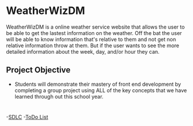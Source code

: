 # WeatherWizDM
WeatherWizDM is a online weather service website that allows the user to be able to get the lastest information on the weather. Off the bat the user will be able to know information that's relative to them and not get non relative information throw at them. But if the user wants to see the more detailed information about the week, day, and/or hour they can.


## Project Objective
- Students will demonstrate their mastery of front end development by completing a group project using ALL of the key concepts that we have learned through out this school year.

#
-[SDLC](https://docs.google.com/document/d/1yQpCYEJ5V1lCH2Tlxz1M4OkYqb8IEyZvtMDwIZf1nAk/edit?usp=sharing)
-[ToDo List](https://docs.google.com/document/d/1qCV6xl1F8It5vGnFp66-0iFeqp7PLpZoW4veLCaW3Ys/edit?usp=sharing)